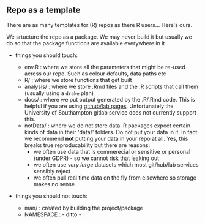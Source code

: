 ## Repo as a template

There are as many templates for (R) repos as there R users... Here's ours.

We srtucture the repo as a package. We may never build it but usually we do so that the package functions are available everywhere in it

 * things you should touch:
    * env.R        : where we store all the parameters that might be re-used across our repo. Such as colour defaults, data paths etc
    * R/           : where we store functions that get built
    * analysis/    : where we store .Rmd files and the .R scripts that call them (usually using a `drake` plan)
    * docs/        : where we put output generated by the .R/.Rmd code. This is helpful if you are using [github/lab pages](https://guides.github.com/features/pages/). Unfortunately the University of Southampton gitlab service does not currently support this.
    * notData/     : where we do not store data. R packages expect certain kinds of data in their 'data/' folders. Do not put your data in it. In fact we recommend **not** putting your data in your repo at all. Yes, this breaks true reproducability but there are reasons:
        * we often use data that is commerecial or sensitive or personal (under GDPR) - so we cannot risk that leaking out
        * we often use _very large_ datasets which most git/hub/lab services sensibly reject
        * we often pull real time data on the fly from elsewhere so storage makes no sense

 * things you should not touch:
    * man/          : created by building the project/package
    * NAMESPACE     : - ditto -